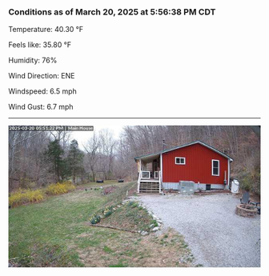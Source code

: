 ### Conditions as of March 20, 2025 at 5:56:38 PM CDT 

Temperature: 40.30 &deg;F

Feels like: 35.80 &deg;F

Humidity: 76%

Wind Direction: ENE

Windspeed: 6.5 mph

Wind Gust: 6.7 mph

---

<img src="./images/latest.jpeg"/>

